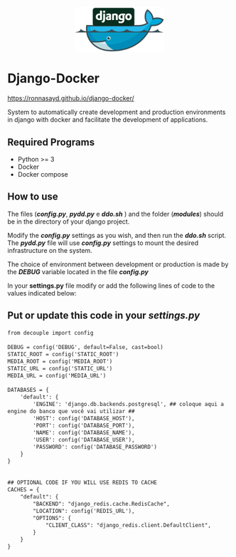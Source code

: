 ﻿



<p align="center"><img src="django-docker.png" alt="django-docker" width="200"/></p>

# Django-Docker 
https://ronnasayd.github.io/django-docker/

System to automatically create development and production environments in django with docker and facilitate the development of applications.
## Required Programs

 - Python >= 3
 - Docker
 - Docker compose

## How to use

The files  (***config.py***, ***pydd.py*** e ***ddo.sh*** ) and the folder (***modules***) should be in the directory of your django project.

Modify the ***config.py*** settings as you wish, and then run the ***ddo.sh*** script. The ***pydd.py*** file will use ***config.py*** settings to mount the desired infrastructure on the system.

The choice of environment between development or production is made by the ***DEBUG*** variable located in the file ***config.py***

In your **settings.py** file modify or add the following lines of code to the values ​​indicated below:
## Put or update this code in your  ***settings.py*** ##

    from decouple import config
    
    DEBUG = config('DEBUG', default=False, cast=bool)
    STATIC_ROOT = config('STATIC_ROOT')
    MEDIA_ROOT = config('MEDIA_ROOT')
    STATIC_URL = config('STATIC_URL')
    MEDIA_URL = config('MEDIA_URL')
    
    DATABASES = {
        'default': {
            'ENGINE': 'django.db.backends.postgresql', ## coloque aqui a engine do banco que você vai utilizar ##
            'HOST': config('DATABASE_HOST'),
            'PORT': config('DATABASE_PORT'),
            'NAME': config('DATABASE_NAME'),
            'USER': config('DATABASE_USER'),
            'PASSWORD': config('DATABASE_PASSWORD')
        }
    }
        
    
    ## OPTIONAL CODE IF YOU WILL USE REDIS TO CACHE
    CACHES = {
        "default": {
            "BACKEND": "django_redis.cache.RedisCache",
            "LOCATION": config('REDIS_URL'),
            "OPTIONS": {
                "CLIENT_CLASS": "django_redis.client.DefaultClient",
            }
        }
    }


